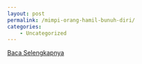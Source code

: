 ```yaml
---
layout: post
permalink: /mimpi-orang-hamil-bunuh-diri/
categories:
    - Uncategorized
---
```


[Baca Selengkapnya](/09)
